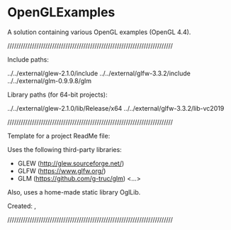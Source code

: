# OpenGLExamples

A solution containing various OpenGL examples (OpenGL 4.4).

//////////////////////////////////////////////////////////////////////////

Include paths:

../../external/glew-2.1.0/include
../../external/glfw-3.3.2/include
../../external/glm-0.9.9.8/glm

Library paths (for 64-bit projects):

../../external/glew-2.1.0/lib/Release/x64
../../external/glfw-3.3.2/lib-vc2019

//////////////////////////////////////////////////////////////////////////

Template for a project ReadMe file:

<Project name>
<Project description>

Uses the following third-party libraries:
- GLEW (http://glew.sourceforge.net/)
- GLFW (https://www.glfw.org/)
- GLM (https://github.com/g-truc/glm)
<...>

Also, uses a home-made static library OglLib.

Created: <month> <date>, <year>

//////////////////////////////////////////////////////////////////////////

